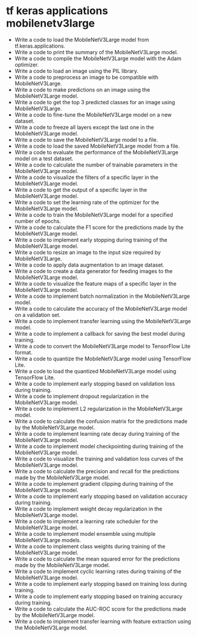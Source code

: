 # tf keras applications mobilenetv3large

- Write a code to load the MobileNetV3Large model from tf.keras.applications.
- Write a code to print the summary of the MobileNetV3Large model.
- Write a code to compile the MobileNetV3Large model with the Adam optimizer.
- Write a code to load an image using the PIL library.
- Write a code to preprocess an image to be compatible with MobileNetV3Large.
- Write a code to make predictions on an image using the MobileNetV3Large model.
- Write a code to get the top 3 predicted classes for an image using MobileNetV3Large.
- Write a code to fine-tune the MobileNetV3Large model on a new dataset.
- Write a code to freeze all layers except the last one in the MobileNetV3Large model.
- Write a code to save the MobileNetV3Large model to a file.
- Write a code to load the saved MobileNetV3Large model from a file.
- Write a code to evaluate the performance of the MobileNetV3Large model on a test dataset.
- Write a code to calculate the number of trainable parameters in the MobileNetV3Large model.
- Write a code to visualize the filters of a specific layer in the MobileNetV3Large model.
- Write a code to get the output of a specific layer in the MobileNetV3Large model.
- Write a code to set the learning rate of the optimizer for the MobileNetV3Large model.
- Write a code to train the MobileNetV3Large model for a specified number of epochs.
- Write a code to calculate the F1 score for the predictions made by the MobileNetV3Large model.
- Write a code to implement early stopping during training of the MobileNetV3Large model.
- Write a code to resize an image to the input size required by MobileNetV3Large.
- Write a code to apply data augmentation to an image dataset.
- Write a code to create a data generator for feeding images to the MobileNetV3Large model.
- Write a code to visualize the feature maps of a specific layer in the MobileNetV3Large model.
- Write a code to implement batch normalization in the MobileNetV3Large model.
- Write a code to calculate the accuracy of the MobileNetV3Large model on a validation set.
- Write a code to implement transfer learning using the MobileNetV3Large model.
- Write a code to implement a callback for saving the best model during training.
- Write a code to convert the MobileNetV3Large model to TensorFlow Lite format.
- Write a code to quantize the MobileNetV3Large model using TensorFlow Lite.
- Write a code to load the quantized MobileNetV3Large model using TensorFlow Lite.
- Write a code to implement early stopping based on validation loss during training.
- Write a code to implement dropout regularization in the MobileNetV3Large model.
- Write a code to implement L2 regularization in the MobileNetV3Large model.
- Write a code to calculate the confusion matrix for the predictions made by the MobileNetV3Large model.
- Write a code to implement learning rate decay during training of the MobileNetV3Large model.
- Write a code to implement model checkpointing during training of the MobileNetV3Large model.
- Write a code to visualize the training and validation loss curves of the MobileNetV3Large model.
- Write a code to calculate the precision and recall for the predictions made by the MobileNetV3Large model.
- Write a code to implement gradient clipping during training of the MobileNetV3Large model.
- Write a code to implement early stopping based on validation accuracy during training.
- Write a code to implement weight decay regularization in the MobileNetV3Large model.
- Write a code to implement a learning rate scheduler for the MobileNetV3Large model.
- Write a code to implement model ensemble using multiple MobileNetV3Large models.
- Write a code to implement class weights during training of the MobileNetV3Large model.
- Write a code to calculate the mean squared error for the predictions made by the MobileNetV3Large model.
- Write a code to implement cyclic learning rates during training of the MobileNetV3Large model.
- Write a code to implement early stopping based on training loss during training.
- Write a code to implement early stopping based on training accuracy during training.
- Write a code to calculate the AUC-ROC score for the predictions made by the MobileNetV3Large model.
- Write a code to implement transfer learning with feature extraction using the MobileNetV3Large model.